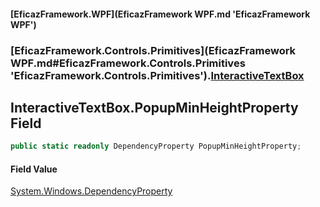 #### [EficazFramework.WPF](EficazFramework WPF.md 'EficazFramework WPF')
### [EficazFramework.Controls.Primitives](EficazFramework WPF.md#EficazFramework.Controls.Primitives 'EficazFramework.Controls.Primitives').[InteractiveTextBox](EficazFramework.Controls.Primitives/InteractiveTextBox.md 'EficazFramework.Controls.Primitives.InteractiveTextBox')

## InteractiveTextBox.PopupMinHeightProperty Field

```csharp
public static readonly DependencyProperty PopupMinHeightProperty;
```

#### Field Value
[System.Windows.DependencyProperty](https://docs.microsoft.com/en-us/dotnet/api/System.Windows.DependencyProperty 'System.Windows.DependencyProperty')